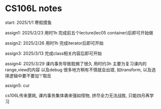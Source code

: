 # CS106L notes

start: 2025/1/1 寒假摸鱼

assign1: 2025/2/23 用时1h 完成前五个lecture(lec05 container)后即可开始做

assign2: 2025/2/26 用时1h 完成iterator后即可开始

assign3: 2025/3/13 完成class相关内容后即可开始

assign4: 2025/3/29 课内事务导致耽搁了很久 用时约3h 主要为复习课内的range,view的内容 以及debug
很多地方稍有不慎就会出错, 如transform, 以及选择逻辑中要不要加'!'取反

assign5: cur

cs106L传来噩耗, 课内事务集体袭来强如怪物, 拼尽全力无法战胜, 只能四月再学习
